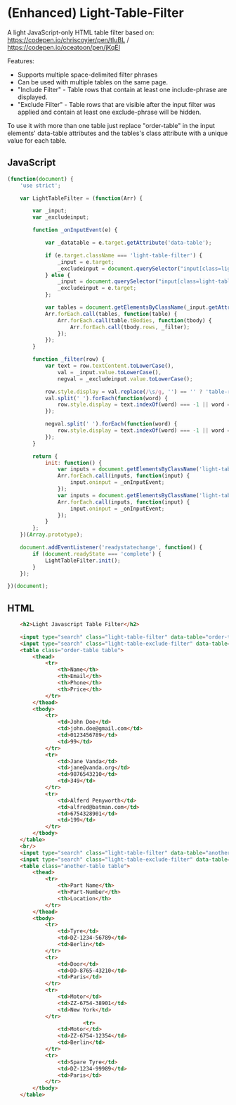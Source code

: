 # (Enhanced) Light-Table-Filter

A light JavaScript-only HTML table filter based on: https://codepen.io/chriscoyier/pen/tIuBL / https://codepen.io/oceatoon/pen/jKqEI

Features:

- Supports multiple space-delimited filter phrases
- Can be used with multiple tables on the same page.
- "Include Filter" - Table rows that contain at least one include-phrase are displayed. 
- "Exclude Filter" - Table rows that are visible after the input filter was applied and contain at least one exclude-phrase will be hidden. 

To use it with more than one table just replace "order-table" in the input elements' data-table attributes and the tables's class attribute with a unique value for each table.

## JavaScript

```javascript
(function(document) {
    'use strict';

    var LightTableFilter = (function(Arr) {

        var _input;
        var _excludeinput;

        function _onInputEvent(e) {

            var _datatable = e.target.getAttribute('data-table');

            if (e.target.className === 'light-table-filter') {
                _input = e.target;
                _excludeinput = document.querySelector("input[class=light-table-exclude-filter][data-table=" + CSS.escape(_datatable) + "]");
            } else {
                _input = document.querySelector("input[class=light-table-filter][data-table=" + CSS.escape(_datatable) + "]");
                _excludeinput = e.target;
            };

            var tables = document.getElementsByClassName(_input.getAttribute('data-table'));
            Arr.forEach.call(tables, function(table) {
                Arr.forEach.call(table.tBodies, function(tbody) {
                    Arr.forEach.call(tbody.rows, _filter);
                });
            });
        }

        function _filter(row) {
            var text = row.textContent.toLowerCase(),
                val = _input.value.toLowerCase(),
                negval = _excludeinput.value.toLowerCase();

            row.style.display = val.replace(/\s/g, '') == '' ? 'table-row' : 'none';
            val.split(' ').forEach(function(word) {
                row.style.display = text.indexOf(word) === -1 || word == '' ? row.style.display : 'table-row';
            });

            negval.split(' ').forEach(function(word) {
                row.style.display = text.indexOf(word) === -1 || word == '' ? row.style.display : 'none';
            });
        }

        return {
            init: function() {
                var inputs = document.getElementsByClassName('light-table-filter');
                Arr.forEach.call(inputs, function(input) {
                    input.oninput = _onInputEvent;
                });
                var inputs = document.getElementsByClassName('light-table-exclude-filter');
                Arr.forEach.call(inputs, function(input) {
                    input.oninput = _onInputEvent;
                });
            }
        };
    })(Array.prototype);

    document.addEventListener('readystatechange', function() {
        if (document.readyState === 'complete') {
            LightTableFilter.init();
        }
    });

})(document);
```
## HTML
```html
	<h2>Light Javascript Table Filter</h2>

	<input type="search" class="light-table-filter" data-table="order-table" placeholder="Include-Filter">
	<input type="search" class="light-table-exclude-filter" data-table="order-table" placeholder="Exclude-Filter">
	<table class="order-table table">
		<thead>
			<tr>
				<th>Name</th>
				<th>Email</th>
				<th>Phone</th>
				<th>Price</th>
			</tr>
		</thead>
		<tbody>
			<tr>
				<td>John Doe</td>
				<td>john.doe@gmail.com</td>
				<td>0123456789</td>
				<td>99</td>
			</tr>
			<tr>
				<td>Jane Vanda</td>
				<td>jane@vanda.org</td>
				<td>9876543210</td>
				<td>349</td>
			</tr>
			<tr>
				<td>Alferd Penyworth</td>
				<td>alfred@batman.com</td>
				<td>6754328901</td>
				<td>199</td>
			</tr>
		</tbody>
	</table>
	<br/>
	<input type="search" class="light-table-filter" data-table="another-table" placeholder="Include-Filter">
	<input type="search" class="light-table-exclude-filter" data-table="another-table" placeholder="Exclude-Filter">
	<table class="another-table table">
		<thead>
			<tr>
				<th>Part Name</th>
				<th>Part-Number</th>
				<th>Location</th>
			</tr>
		</thead>
		<tbody>
			<tr>
				<td>Tyre</td>
				<td>DZ-1234-56789</td>
				<td>Berlin</td>
			</tr>
			<tr>
				<td>Door</td>
				<td>DD-8765-43210</td>
				<td>Paris</td>
			</tr>
			<tr>
				<td>Motor</td>
				<td>ZZ-6754-38901</td>
				<td>New York</td>
			</tr>
						<tr>
				<td>Motor</td>
				<td>ZZ-6754-12354</td>
				<td>Berlin</td>
			</tr>
			<tr>
				<td>Spare Tyre</td>
				<td>DZ-1234-99989</td>
				<td>Paris</td>
			</tr>
		</tbody>
	</table>
```
